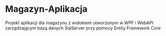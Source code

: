 # Magazyn-Aplikacja
Projekt aplikacji dla magazynu z widokiem utworzonym w WPF i WebAPI zarządzającym bazą danych SqlServer przy pomocy Entity Framework Core

